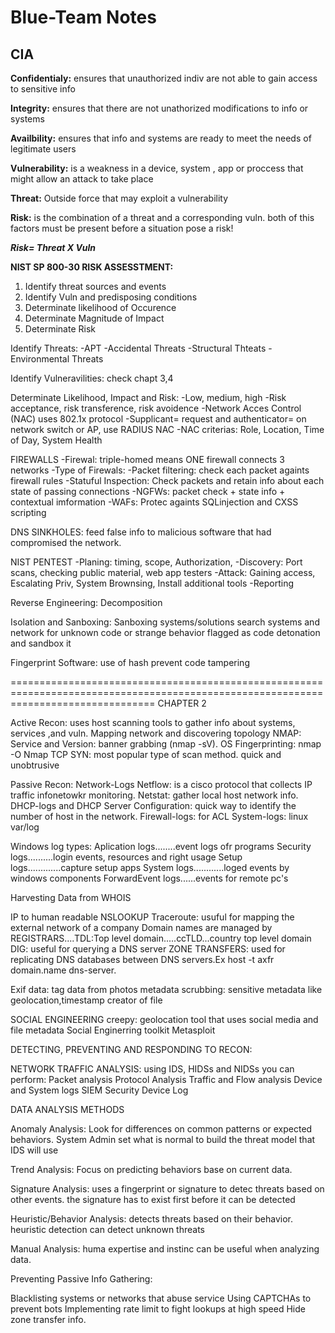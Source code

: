 # Blue-Team Notes

## CIA
**Confidentialy:** ensures that unauthorized indiv are not able to gain access to sensitive info

**Integrity:** ensures that there are not unathorized modifications to info or systems 

**Availbility:** ensures that info and systems are ready to meet the needs of legitimate users

**Vulnerability:** is a weakness in a device, system , app or proccess that might allow an attack to take place

**Threat:** Outside force that may exploit a vulnerability 

**Risk:** is the combination of a threat  and a corresponding vuln. both of this factors must be present before a situation pose a risk!

***Risk= Threat X Vuln***

**NIST SP 800-30 RISK ASSESSTMENT:**
1. Identify threat sources and events
2. Identify Vuln and predisposing conditions
3. Determinate likelihood of Occurence
4. Determinate Magnitude of Impact
5. Determinate Risk
  
  Identify Threats:
  -APT
  -Accidental Threats
  -Structural Thteats
  -Environmental Threats

  Identify Vulneravilities: check chapt 3,4

  Determinate Likelihood, Impact and Risk:
  -Low, medium, high
  -Risk acceptance, risk transference, risk avoidence
  -Network Acces Control (NAC) uses 802.1x protocol
  -Supplicant= request and authenticator= on network switch or AP, use RADIUS
  NAC
  -NAC criterias: Role, Location, Time of Day, System Health
  
FIREWALLS
  -Firewal: triple-homed means ONE firewall connects 3 networks
  -Type of Firewals:
    -Packet filtering: check each packet againts firewall rules 
    -Statuful Inspection: Check packets and retain info about each state of passing connections
    -NGFWs: packet check + state info + contextual imformation
    -WAFs: Protec againts SQLinjection  and CXSS scripting

DNS SINKHOLES: feed false info to malicious software that had compromised the network.

NIST PENTEST
  -Planing: timing, scope, Authorization, 
  -Discovery: Port scans, checking public material, web app testers
  -Attack: Gaining access, Escalating Priv, System Brownsing, Install additional tools
  -Reporting 


Reverse Engineering: Decomposition

Isolation and Sanboxing: 
Sanboxing systems/solutions search systems and network for unknown code or strange behavior flagged as code detonation and sandbox it

Fingerprint Software: use of hash prevent code tampering

=====================================================================================================================================
CHAPTER 2

Active Recon: 
uses host scanning tools to gather info about systems, services ,and vuln. Mapping network and discovering topology 
NMAP:
Service and Version: banner grabbing (nmap -sV).
OS Fingerprinting: nmap -O
Nmap TCP SYN: most popular type of scan method. quick and unobtrusive


Passive Recon:
Network-Logs
Netflow: is a cisco protocol that collects IP traffic infonetowkr monitoring. 
Netstat: gather local host network info.
DHCP-logs and DHCP Server Configuration: quick way to identify the number of host in the network.
Firewall-logs: for ACL
System-logs: linux var/log

Windows log types: 
Aplication logs........event logs ofr programs
Security logs..........login events, resources and right usage 
Setup logs.............capture setup apps
System logs............loged events by windows components
ForwardEvent logs......events for remote pc's

Harvesting Data from WHOIS

IP to human readable NSLOOKUP
Traceroute: usuful for mapping the external network of a company
Domain names are managed by REGISTRARS....TDL:Top level domain.....ccTLD...country top level domain
DIG: useful for querying a DNS server
ZONE TRANSFERS: used for replicating DNS databases between DNS servers.Ex host -t axfr domain.name dns-server.

Exif data: tag data from photos
metadata scrubbing: sensitive metadata like geolocation,timestamp creator of file

SOCIAL ENGINEERING
creepy: geolocation tool that uses social media and file metadata 
Social Enginerring toolkit
Metasploit

DETECTING, PREVENTING AND RESPONDING TO RECON:

NETWORK TRAFFIC ANALYSIS:
using IDS, HIDSs and NIDSs you can perform:
Packet analysis
Protocol Analysis
Traffic and Flow analysis
Device and System logs
SIEM
Security Device Log

DATA ANALYSIS METHODS

Anomaly Analysis: Look for differences on common patterns or expected behaviors. System Admin set what is normal to build the threat model
that IDS will use

Trend Analysis: Focus on predicting behaviors base on current data.

Signature Analysis: uses a fingerprint or signature to detec threats based on other events. the signature has to exist first before it can be detected

Heuristic/Behavior Analysis: detects threats based on their behavior. heuristic detection can detect unknown threats

Manual Analysis: huma expertise and instinc can be useful when analyzing data.

Preventing Passive Info Gathering:

Blacklisting systems or networks that abuse service
Using CAPTCHAs to prevent bots
Implementing rate limit to fight lookups at high speed
Hide zone transfer info.


























